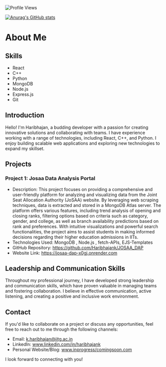 
![Profile Views](https://komarev.com/ghpvc/?username=Haribhajank&color=blueviolet)

[![Anurag's GitHub stats](https://github-readme-stats.vercel.app/api?username=Haribhajank&show_icons=true&theme=tokyonight)](https://github.com/Haribhajank/github-readme-stats)


#   About Me


## Skills

- React
- C++
- Python
- MongoDB
- Node.js
- Express.js
- Git

## Introduction

Hello! I'm Haribhajan, a budding developer with a passion for creating innovative solutions and collaborating with teams. I have experience working with a range of technologies, including React, C++, and Python. I enjoy building scalable web applications and exploring new technologies to expand my skillset.

## Projects

### Project 1: Josaa Data Analysis Portal

- Description: This project focuses on providing a comprehensive and user-friendly platform for analyzing and visualizing data from the Joint Seat Allocation Authority (JoSAA) website. By leveraging web scraping techniques, data is extracted and stored in a MongoDB Atlas server. The platform offers various features, including trend analysis of opening and closing ranks, filtering options based on criteria such as category, gender, and college, as well as branch availability predictions based on rank and preferences. With intuitive visualizations and powerful search functionalities, the project aims to assist students in making informed decisions regarding their higher education admissions in IITs.
- Technologies Used: MongoDB , Node.js , fetch-APIs, EJS-Templates
- GitHub Repository: https://github.com/Haribhajank/JOSAA_DAP
- Website Link: https://josaa-dap-x0gj.onrender.com



## Leadership and Communication Skills

Throughout my professional journey, I have developed strong leadership and communication skills, which have proven valuable in managing teams and fostering collaboration. I believe in effective communication, active listening, and creating a positive and inclusive work environment.

## Contact

If you'd like to collaborate on a project or discuss any opportunities, feel free to reach out to me through the following channels:

- Email: k.haribhajan@iitg.ac.in
- LinkedIn: www.linkedin.com/in/haribhajank
- Personal Website/Blog: www.inprogress/comingsoon.com

I look forward to connecting with you!

